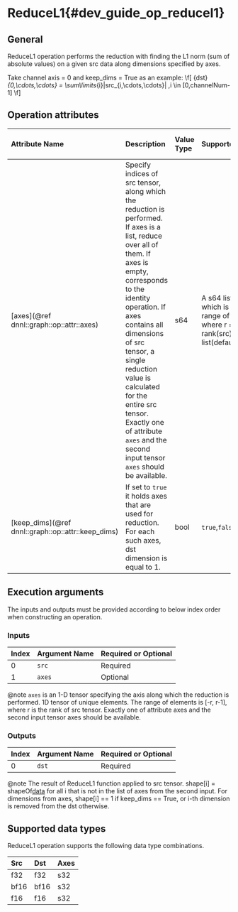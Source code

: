 ReduceL1{#dev_guide_op_reducel1}
================================

## General

ReduceL1 operation performs the reduction with finding the L1 norm (sum of
absolute values) on a given src data along dimensions specified by axes.

Take channel axis = 0 and keep_dims = True as an example:
  \f[ {dst}_{0,\cdots,\cdots} =
  \sum\limits_{i}|src_{i,\cdots,\cdots}| ,i \in [0,channelNum-1] \f]

## Operation attributes

| Attribute Name                                     | Description                                                                                                                                                                                                                                                                                                                                                                          | Value Type | Supported Values                                                                               | Required or Optional |
|:---------------------------------------------------|:-------------------------------------------------------------------------------------------------------------------------------------------------------------------------------------------------------------------------------------------------------------------------------------------------------------------------------------------------------------------------------------|:-----------|:-----------------------------------------------------------------------------------------------|:----------------------|
| [axes](@ref dnnl::graph::op::attr::axes)           | Specify indices of src tensor, along which the reduction is performed. If axes is a list, reduce over all of them. If axes is empty, corresponds to the identity operation. If axes contains all dimensions of src tensor, a single reduction value is calculated for the entire src tensor. Exactly one of attribute `axes` and the second input tensor `axes` should be available. | s64        | A s64 list values which is in the range of [-r, r-1] where r = rank(src). Empty list(default)  | Optional              |
| [keep_dims](@ref dnnl::graph::op::attr::keep_dims) | If set to `true` it holds axes that are used for reduction. For each such axes, dst dimension is equal to 1.                                                                                                                                                                                                                                                                         | bool       | `true`,`false`(default)                                                                        | Optional              |

## Execution arguments

The inputs and outputs must be provided according to below index order when
constructing an operation.

### Inputs

| Index | Argument Name | Required or Optional |
|:------|:--------------|:---------------------|
| 0     | `src`         | Required             |
| 1     | `axes`        | Optional             |

@note `axes` is an 1-D tensor specifying the axis along which the reduction is
performed. 1D tensor of unique elements. The range of elements is [-r, r-1],
where r is the rank of src tensor. Exactly one of attribute axes and the second
input tensor axes should be available.

### Outputs

| Index | Argument Name | Required or Optional |
|:------|:--------------|:---------------------|
| 0     | `dst`         | Required             |

@note The result of ReduceL1 function applied to src tensor. shape[i] =
shapeOf[data](i) for all i that is not in the list of axes from the second
input. For dimensions from axes, shape[i] == 1 if keep_dims == True, or i-th
dimension is removed from the dst otherwise.

## Supported data types

ReduceL1 operation supports the following data type combinations.

| Src  | Dst  | Axes |
|:-----|:-----|:-----|
| f32  | f32  | s32  |
| bf16 | bf16 | s32  |
| f16  | f16  | s32  |
